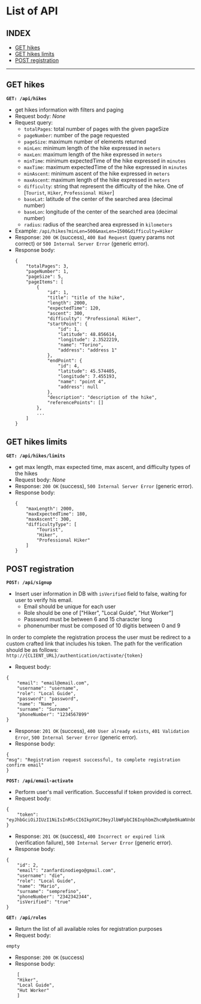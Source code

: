 # List of API

## INDEX
- [GET hikes](#get-hikes)
- [GET hikes limits](#get-hikes-limits)
- [POST registration](#post-registration)

--------------------------------------------------------------
## GET hikes

**`GET: /api/hikes`**
- get hikes information with filters and paging
- Request body: _None_
- Request query:
    - `totalPages`: total number of pages with the given pageSize
    - `pageNumber`: number of the page requested
    - `pageSize`: maximum number of elements returned
    - `minLen`: minimum length of the hike expressed in `meters`
    - `maxLen`: maximum length of the hike expressed in `meters`
    - `minTime`: minimum expectedTime of the hike expressed in `minutes`
    - `maxTime`: maximum expectedTime of the hike expressed in `minutes`
    - `minAscent`: minimum ascent of the hike expressed in `meters`
    - `maxAscent`: maximum length of the hike expressed in `meters`
    - `difficulty`: string that represent the difficulty of the hike. One of [`Tourist`, `Hiker`, `Professional Hiker`]
    - `baseLat`: latitude of the center of the searched area (decimal number)
    - `baseLon`: longitude of the center of the searched area (decimal number)
    - `radius`: radius of the searched area expressed in `kilometers`
- Example: `/api/hikes?minLen=500&maxLen=1500&difficulty=Hiker`
- Response: `200 OK` (success), `400 Bad Request` (query params not correct) or `500 Internal Server Error` (generic error).
- Response body: 
    ```
    {
        "totalPages": 3,
        "pageNumber": 1,
        "pageSize": 5,
        "pageItems": [
            {
                "id": 1,
                "title": "title of the hike",
                "length": 2000,
                "expectedTime": 120,
                "ascent": 300,
                "difficulty": "Professional Hiker",
                "startPoint": {
                    "id": 1,
                    "latitude": 48.856614,
                    "longitude": 2.3522219,
                    "name": "Torino",
                    "address": "address 1"
                },
                "endPoint": {
                    "id": 4,
                    "latitude": 45.574405,
                    "longitude": 7.455193,
                    "name": "point 4",
                    "address": null
                },
                "description": "description of the hike",
                "referencePoints": []
            },
            ...
        ]
    }

    ```


## GET hikes limits

**`GET: /api/hikes/limits`**
- get max length, max expected time, max ascent, and difficulty types of the hikes
- Request body: _None_
- Response: `200 OK` (success), `500 Internal Server Error` (generic error).
- Response body: 
    ```
    {
        "maxLength": 2000,
        "maxExpectedTime": 180,
        "maxAscent": 300,
        "difficultyType": [
            "Tourist",
            "Hiker",
            "Professional Hiker"
        ]
    }
    ```

## POST registration

**`POST: /api/signup`**
- Insert user information in DB with ```isVerified``` field to false, waiting for user to verify his email. 
    - Email should be unique for each user
    - Role should be one of ["Hiker", "Local Guide", "Hut Worker"] 
    - Password must be between 6 and 15 character long
    - phonenumber must be composed of 10 digitis between 0 and 9 


In order to complete  the registration process the user must be redirect to a custom crafted link that includes his token. The path for the verification should be as follows: ``` http://{CLIENT_URL}/authentication/activate/{token} ```
- Request body: 
```
{
    "email": "email@email.com",
    "username": "username",
    "role": "Local Guide",
    "password": "password",
    "name": "Name",
    "surname": "Surname",
    "phoneNumber": "1234567899"
}
```
- Response: `201 OK` (success), `400 User already exists`, `401 Validation Error`, `500 Internal Server Error` (generic error).
- Response body: 
```
{
"msg": "Registration request successful, to complete registration confirm email"
}   
```

**`POST: /api/email-activate`**
- Perform user's mail verification. Successful if token provided is correct.
- Request body: 
```
{
    "token": "eyJhbGciOiJIUzI1NiIsInR5cCI6IkpXVCJ9eyJlbWFpbCI6InphbmZhcmRpbm9kaWVnb0BnbWFpbC5jb20iLCJ1c2VybmFtZSI6ImRpZSIsInJvbGUiOiJhZG1pbiIsIm5hbWUiOiJkaWVnbyIsInN1cm5hbWUiOiJ6YW5mYSIsInBob25lTnVtYmVyIjozNDU2NTQzMjIzLCJpYXQiOjE2NjgyMDQyMzEsImV4cCI6MTY2ODIwNTQzMX0.a1BjfmLiU81ZHNELqSCZKpXvuCl9mcP61IVkcxPBb7U"
}
```
- Response: `201 OK` (success), `400 Incorrect or expired link` (verification failure), `500 Internal Server Error` (generic error).
- Response body: 
```
{
    "id": 2,
    "email": "zanfardinodiego@gmail.com",
    "username": "die",
    "role": "Local Guide",
    "name": "Mario",
    "surname": "semprefino",
    "phoneNumber": "2342342344",
    "isVerified": "true"
}  
```


**`GET: /api/roles`**
- Return the list of all available roles for registration purposes
- Request body: 
```
empty
```
- Response: `200 OK` (success)
- Response body: 
```
    [
    "Hiker",
    "Local Guide",
    "Hut Worker"
    ]
```